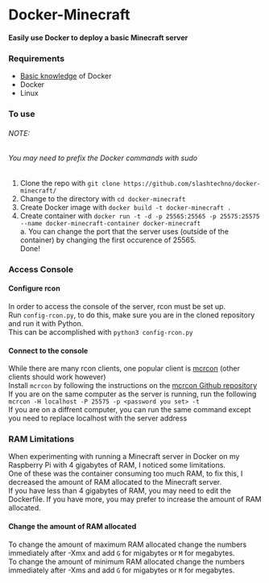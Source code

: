# Docker-Minecraft
#### Easily use Docker to deploy a basic Minecraft server  
### Requirements
* [Basic knowledge](https://www.youtube.com/watch?v=eGz9DS-aIeY) of Docker
* Docker
* Linux

### To use  
###### NOTE:  
###### You may need to prefix the Docker commands with sudo
1. Clone the repo with `git clone https://github.com/slashtechno/docker-minecraft/`
2. Change to the directory with `cd docker-minecraft`
3. Create Docker image with `docker build -t docker-minecraft .`
4. Create container with `docker run -t -d -p 25565:25565 -p 25575:25575 --name docker-minecraft-container docker-minecraft`  
  a. You can change the port that the server uses (outside of the container) by changing the first occurence of 25565.  
Done!

### Access Console  
#### Configure rcon  
In order to access the console of the server, rcon must be set up.  
Run `config-rcon.py`, to do this, make sure you are in the cloned repository and run it with Python.  
This can be accomplished with `python3 config-rcon.py`
#### Connect to the console  
While there are many rcon clients, one popular client is [mcrcon](https://github.com/Tiiffi/mcrcon) (other clients should work however)  
Install `mcrcon` by following the instructions on the [mcrcon Github repository](https://github.com/Tiiffi/mcrcon)  
If you are on the same computer as the server is running, run the following    
`mcrcon -H localhost -P 25575 -p <password you set> -t`  
If you are on a diffrent computer, you can run the same command except you need to replace localhost with the server address

### RAM Limitations  
When experimenting with running a Minecraft server in Docker on my Raspberry Pi with 4 gigabytes of RAM, I noticed some limitations.  
One of these was the container consuming too much RAM, to fix this, I decreased the amount of RAM allocated to the Minecraft server.  
If you have less than 4 gigabytes of RAM, you may need to edit the Dockerfile. If you have more, you may prefer to increase the amount of RAM allocated.  
#### Change the amount of RAM allocated  
To change the amount of maximum RAM allocated change the numbers immediately after -Xmx and add `G` for migabytes or `M` for megabytes.  
To change the amount of minimum RAM allocated change the numbers immediately after -Xms and add `G` for migabytes or `M` for megabytes.  
